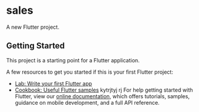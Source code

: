 # sales

A new Flutter project.

## Getting Started

This project is a starting point for a Flutter application.

A few resources to get you started if this is your first Flutter project:

- [Lab: Write your first Flutter app](https://flutter.dev/docs/get-started/codelab)
- [Cookbook: Useful Flutter samples](https://flutter.dev/docs/cookbook)
kytrjtyj rj
For help getting started with Flutter, view our
[online documentation](https://flutter.dev/docs), which offers tutorials,
samples, guidance on mobile development, and a full API reference.
